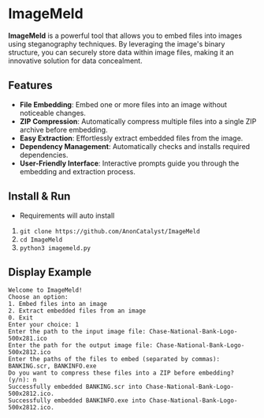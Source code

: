 # ImageMeld

**ImageMeld** is a powerful tool that allows you to embed files into images using steganography techniques. By leveraging the image's binary structure, you can securely store data within image files, making it an innovative solution for data concealment.

## Features
- **File Embedding**: Embed one or more files into an image without noticeable changes.
- **ZIP Compression**: Automatically compress multiple files into a single ZIP archive before embedding.
- **Easy Extraction**: Effortlessly extract embedded files from the image.
- **Dependency Management**: Automatically checks and installs required dependencies.
- **User-Friendly Interface**: Interactive prompts guide you through the embedding and extraction process.

## Install & Run

- Requirements will auto install
1. `git clone https://github.com/AnonCatalyst/ImageMeld`
2. `cd ImageMeld`
3. `python3 imagemeld.py`

## Display Example

```
Welcome to ImageMeld!
Choose an option:
1. Embed files into an image
2. Extract embedded files from an image
0. Exit
Enter your choice: 1
Enter the path to the input image file: Chase-National-Bank-Logo-500x281.ico
Enter the path for the output image file: Chase-National-Bank-Logo-500x2812.ico       
Enter the paths of the files to embed (separated by commas): BANKING.scr, BANKINFO.exe
Do you want to compress these files into a ZIP before embedding? (y/n): n
Successfully embedded BANKING.scr into Chase-National-Bank-Logo-500x2812.ico.
Successfully embedded BANKINFO.exe into Chase-National-Bank-Logo-500x2812.ico.
```
